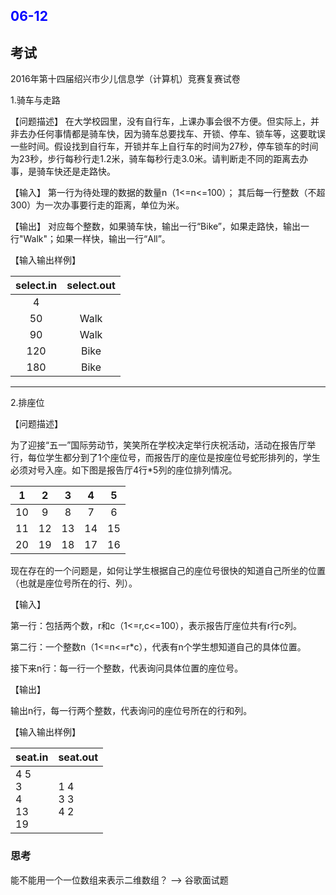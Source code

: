 <h2 style="color:blue">06-12</h2>



## 考试

2016年第十四届绍兴市少儿信息学（计算机）竞赛复赛试卷

1.骑车与走路

【问题描述】 
在大学校园里，没有自行车，上课办事会很不方便。但实际上，并非去办任何事情都是骑车快，因为骑车总要找车、开锁、停车、锁车等，这要耽误一些时间。假设找到自行车，开锁并车上自行车的时间为27秒，停车锁车的时间为23秒，步行每秒行走1.2米，骑车每秒行走3.0米。请判断走不同的距离去办事，是骑车快还是走路快。

【输入】
第一行为待处理的数据的数量n（1<=n<=100）；
其后每一行整数（不超300）为一次办事要行走的距离，单位为米。

【输出】
对应每个整数，如果骑车快，输出一行“Bike”，如果走路快，输出一行"Walk"；如果一样快，输出一行“All”。

【输入输出样例】


| select.in	| select.out |
| :----: | :----: |
| 4     |       |
| 50    | Walk  |
| 90    | Walk  |
| 120   | Bike  |
| 180   | Bike  |


----


2.排座位

【问题描述】

为了迎接“五一”国际劳动节，笑笑所在学校决定举行庆祝活动，活动在报告厅举行，每位学生都分到了1个座位号，而报告厅的座位是按座位号蛇形排列的，学生必须对号入座。如下图是报告厅4行*5列的座位排列情况。


  | 1 | 2 | 3 | 4 | 5 |
  | :----: | :----: | :----: | :----: | :----: |
  | 10 | 9 | 8 | 7 |6 |
  | 11 | 12 | 13 | 14	| 15 |
  | 20 | 19 | 18 | 17 | 16 |


现在存在的一个问题是，如何让学生根据自己的座位号很快的知道自己所坐的位置（也就是座位号所在的行、列）。

【输入】

第一行：包括两个数，r和c（1<=r,c<=100），表示报告厅座位共有r行c列。

第二行：一个整数n（1<=n<=r*c），代表有n个学生想知道自己的具体位置。

接下来n行：每一行一个整数，代表询问具体位置的座位号。

【输出】

输出n行，每一行两个整数，代表询问的座位号所在的行和列。

【输入输出样例】

| seat.in | seat.out |
| :---- | :---- |
|4 5 <br> 3 <br> 4 <br> 13 <br> 19 | 1 4 <br> 3 3 <br> 4 2


### 思考

能不能用一个一位数组来表示二维数组？ --> 谷歌面试题